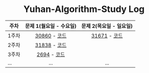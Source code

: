 <div align="center">

# Yuhan-Algorithm-Study Log

| 주차         | 문제 1(월요일 - 수요일)                                      | 문제 2(목요일 - 일요일)                                |
|--------------|:-----------------------------------------------------------------------:|:--------------------------------------------------------------:|
| 1주차        | [30860](https://www.acmicpc.net/problem/30860) - [코드](https://github.com/Yuhan-Algorithm-Study/Study-01/tree/main/acmicpc/30860) | [31671](https://www.acmicpc.net/problem/31671) - [코드](https://github.com/Yuhan-Algorithm-Study/Study-01/tree/main/acmicpc/31671) |
| 2주차        | [31838](https://www.acmicpc.net/problem/31838) - [코드](https://github.com/Yuhan-Algorithm-Study/Study-01/tree/main/acmicpc/31838) |  |
| 3주차        | [2694](https://www.acmicpc.net/problem/2694) - [코드](https://github.com/Yuhan-Algorithm-Study/Study-01/tree/main/acmicpc/2694) |  |
| ...          | ...                                                                   | ...                                                          |

</div>
